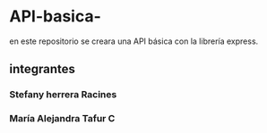 # API-basica-
en este repositorio se creara una API básica con la librería express.

## integrantes
### Stefany herrera Racines
### María Alejandra Tafur C

